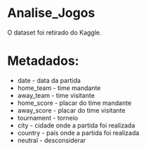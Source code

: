 # Analise_Jogos
O dataset foi retirado do Kaggle.

# Metadados:
* date - data da partida
* home_team - time mandante
* away_team - time visitante
* home_score - placar do time mandante
* away_score - placar do time visitante
* tournament - torneio
* city - cidade onde a partida foi realizada
* country - país onde a partida foi realizada
* neutral - desconsiderar

